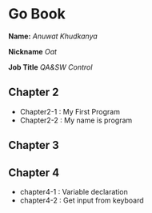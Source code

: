 # Go Book

**Name:** *Anuwat Khudkanya*

**Nickname** *Oat*

**Job Title** *QA&SW Control*

## Chapter 2

* Chapter2-1 : My First Program
* Chapter2-2 : My name is program

## Chapter 3

## Chapter 4

* chapter4-1 : Variable declaration
* chapter4-2 : Get input from keyboard
